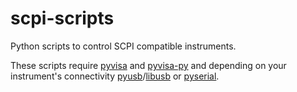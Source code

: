 scpi-scripts
============

Python scripts to control SCPI compatible instruments.

These scripts require 
[pyvisa](https://github.com/hgrecco/pyvisa) and [pyvisa-py](https://github.com/hgrecco/pyvisa-py) and depending on your instrument's connectivity [pyusb](http://walac.github.io/pyusb)/[libusb](http://www.libusb.org) or [pyserial](http://pyserial.sourceforge.net).
